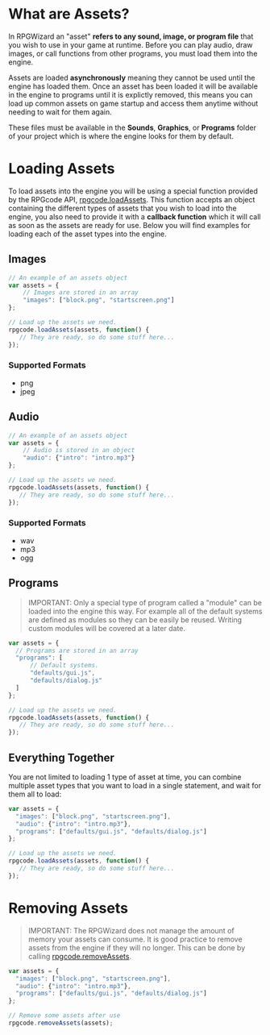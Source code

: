 # What are Assets?
In RPGWizard an "asset" **refers to any sound, image, or program file** that you wish to use in your game at runtime. Before you can play audio, draw images, or call functions from other programs, you must load them into the engine.

Assets are loaded **asynchronously** meaning they cannot be used until the engine has loaded them. Once an asset has been loaded it will be available in the engine to programs until it is explictly removed, this means you can load up common assets on game startup and access them anytime without needing to wait for them again.

These files must be available in the **Sounds**, **Graphics**, or **Programs** folder of your project which is where the engine looks for them by default.

# Loading Assets
To load assets into the engine you will be using a special function provided by the RPGcode API, [rpgcode.loadAssets](images/rpgcode_api_reference/RPGcode.html#loadAssets). This function accepts an object containing the different types of assets that you wish to load into the engine, you also need to provide it with a **callback function** which it will call as soon as the assets are ready for use. Below you will find examples for loading each of the asset types into the engine.

## Images

```javascript
// An example of an assets object
var assets = {
    // Images are stored in an array
    "images": ["block.png", "startscreen.png"]
};

// Load up the assets we need.
rpgcode.loadAssets(assets, function() {
   // They are ready, so do some stuff here...
});
```

### Supported Formats
* png
* jpeg

## Audio

```javascript
// An example of an assets object
var assets = {
    // Audio is stored in an object
    "audio": {"intro": "intro.mp3"}
};

// Load up the assets we need.
rpgcode.loadAssets(assets, function() {
   // They are ready, so do some stuff here...
});
```

### Supported Formats
* wav
* mp3
* ogg

## Programs
> IMPORTANT: Only a special type of program called a "module" can be loaded into the engine this way. For example all of the default systems are defined as modules so they can be easily be reused. Writing custom modules will be covered at a later date.

```javascript
var assets = {
  // Programs are stored in an array
  "programs": [
      // Default systems.
      "defaults/gui.js",
      "defaults/dialog.js"
  ]
};

// Load up the assets we need.
rpgcode.loadAssets(assets, function() {
   // They are ready, so do some stuff here...
});
```

## Everything Together
You are not limited to loading 1 type of asset at time, you can combine multiple asset types that you want to load in a single statement, and wait for them all to load:

```javascript
var assets = {
  "images": ["block.png", "startscreen.png"],
  "audio": {"intro": "intro.mp3"},
  "programs": ["defaults/gui.js", "defaults/dialog.js"]
};

// Load up the assets we need.
rpgcode.loadAssets(assets, function() {
   // They are ready, so do some stuff here...
});
```

# Removing Assets
> IMPORTANT: The RPGWizard does not manage the amount of memory your assets can consume. It is good practice to remove assets from the engine if they will no longer. This can be done by calling [rpgcode.removeAssets](images/rpgcode_api_reference/RPGcode.html#removeAssets).

```javascript
var assets = {
  "images": ["block.png", "startscreen.png"],
  "audio": {"intro": "intro.mp3"},
  "programs": ["defaults/gui.js", "defaults/dialog.js"]
};

// Remove some assets after use
rpgcode.removeAssets(assets);
```
